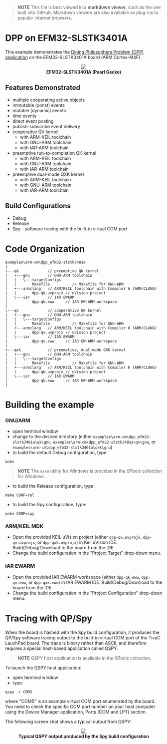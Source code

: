 > **NOTE**
This file is best viewed in a **markdown viewer**, such as the one built into GitHub. Markdown viewers are also available as plug-ins to popular Internet browsers.

# DPP on EFM32-SLSTK3401A
This example demonstrates the [Dining Philosophers Problem (DPP) application](https://www.state-machine.com/qpc/tut_dpp.html) on the EFM32-SLSTK3401A board (ARM Cortex-M4F).

<p align="center">
<img src="./efm32-slstk3401a.jpg"/><br>
<b>EFM32-SLSTK3401A (Pearl Gecko)</b>
</p>

## Features Demonstrated
- multiple cooperating active objects
- immutable (const) events
- mutable (dynamic) events
- time events
- direct event posting
- publish-subscribe event delivery
- cooperative QV kernel
  + with ARM-KEIL toolchain
  + with GNU-ARM toolchain
  + with IAR-ARM toolchain
- preemptive run-to-completion QK kernel
  + with ARM-KEIL toolchain
  + with GNU-ARM toolchain
  + with IAR-ARM toolchain
- preemptive dual-mode QXK kernel
  + with ARM-KEIL toolchain
  + with GNU-ARM toolchain
  + with IAR-ARM toolchain

## Build Configurations
- Debug
- Release
- Spy - software tracing with the built-in virtual COM port

# Code Organization
```
examples\arm-cm\dpp_efm32-slstk3401a
|
+---qk             // preemptive QK kernel
|   +---gnu        // GNU-ARM toolchain
|   |   \---targetConfigs
|   |       Makefile          // Makefile for GNU-ARM
|   +---armclang   // ARM/KEIL toolchain with Compiler 6 (ARM/CLANG)
|   |       dpp-qk.uvprojx // uVision project
|   \---iar        // IAR EWARM
|           dpp-qk.eww     // IAR EW-ARM workspace
|
\---qv             // cooperative QK kernel
|   +---gnu        // GNU-ARM toolchain
|   |   \---targetConfigs
|   |       Makefile          // Makefile for GNU-ARM
|   +---armclang   // ARM/KEIL toolchain with Compiler 6 (ARM/CLANG)
|   |       dpp-qv.uvprojx // uVision project
|   \---iar        // IAR EWARM
|           dpp-qv.eww     // IAR EW-ARM workspace
|
+---qxk            // preemptive, dual-mode QXK kernel
|   +---gnu        // GNU-ARM toolchain
|   |   \---targetConfigs
|   |       Makefile          // Makefile for GNU-ARM
|   +---armclang   // ARM/KEIL toolchain with Compiler 6 (ARM/CLANG)
|   |       dpp-qk.uvprojx // uVision project
|   \---iar        // IAR EWARM
|           dpp-qk.eww     // IAR EW-ARM workspace
|
```

# Building the example

### GNU/ARM
- open terminal window
- change to the desired directory (either `examples\arm-cm\dpp_efm32-slstk3401a\qk\gnu`, `examples\arm-cm\dpp_efm32-slstk3401a\qv\gnu`, or `examples\arm-cm\dpp_efm32-slstk3401a\qxk\gnu`)
- to build the default Debug configuration, type:

```
make
```

> **NOTE**
The `make` utility for Windows is provided in the QTools collection for Windows.

- to build the Release configuration, type:

```
make CONF=rel
```

- to build the Spy configuration, type:

```
make CONF=spy
```


### ARM/KEIL MDK
- Open the provided KEIL uVision project (either `dpp-qk.uvprojx`, `dpp-qv.uvprojx`, or `dpp-qxk.uvprojx`)
in Keil uVision IDE. Build/Debug/Download to the board from the IDE.
- Change the build configuration in the "Project Target" drop-down menu.


### IAR EWARM
- Open the provided IAR EWARM workspace (either `dpp-qk.eww`, `dpp-qv.eww`, or `dpp-qxk.eww`)
in IAR EWARM IDE. Build/Debug/Download to the board from the IDE.
- Change the build configuration in the "Project Configuration" drop-down menu.


# Tracing with QP/Spy
When the board is flashed with the Spy build configuration, it produces the QP/Spy software tracing output to the built-in virtual COM port of the TivaC LauchPad board. The trace is binary rather than ASCII, and therefore requires a special host-based application called QSPY.

> **NOTE** QSPY host application is available in the QTools collection.

To launch the QSPY host application:
- open terminal window
- type:

```
qspy -c COM5
```

where "COM5" is an example virtual COM port enumerated by the board. You need to check the specific COM port number on your host computer using the Device Manager application, Ports (COM and LPT) section.


The following screen shot shows a typical output from QSPY:

<p align="center">
<img src="./qspy-output.png"/><br>
<b>Typical QSPY output produced by the Spy build configuration</b>
</p>

